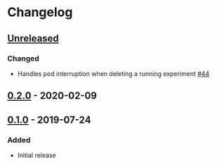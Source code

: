 # Changelog

## [Unreleased][]

[Unreleased]: https://github.com/chaostoolkit-incubator/kubernetes-crd/compare/0.2.0...HEAD

### Changed

-   Handles pod interruption when deleting a running experiment [#44][44]

[44]: https://github.com/chaostoolkit-incubator/kubernetes-crd/issues/44

## [0.2.0][] - 2020-02-09

[0.2.0]: https://github.com/chaostoolkit/chaostoolkit/compare/0.1.0...0.2.0

## [0.1.0][] - 2019-07-24

[0.1.0]: https://github.com/chaostoolkit-incubator/kubernetes-crd/tree/0.1.0

### Added

-   Initial release